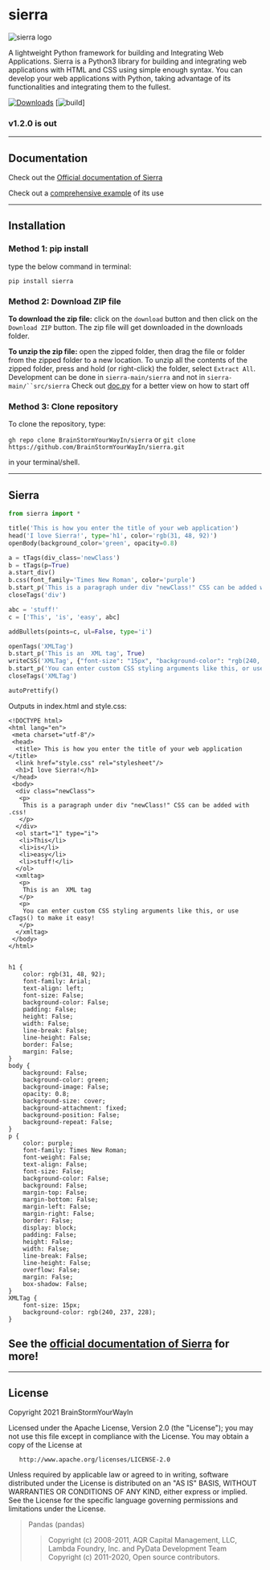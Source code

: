 # sierra

![sierra logo](https://github.com/BrainStormYourWayIn/sierra/blob/main/logo.jpg)

A lightweight Python framework for building and Integrating Web Applications.
Sierra is a Python3 library for building and integrating web applications with HTML and CSS using simple enough syntax. You can develop your web applications with Python, taking advantage of its functionalities and integrating them to the fullest.

[![Downloads](https://pepy.tech/badge/sierra)](https://pepy.tech/project/sierra)    [![build](https://badge.buildkite.com/sample.svg)]  

### v1.2.0 is out

________________________________

## Documentation

Check out the [Official documentation of Sierra](https://brainstormyourwayin.github.io/sierra.github.io/)

Check out a [comprehensive example](https://github.com/BrainStormYourWayIn/sierra_doc/blob/main/doc.py) of its use

________________________________

## Installation

### Method 1: pip install

type the below command in terminal:

`pip install sierra`

### Method 2: Download ZIP file

**To download the zip file:** click on the `download` button and then click on the `Download ZIP` button. The zip file will get downloaded in the downloads folder.

**To unzip the zip file:** open the zipped folder, then drag the file or folder from the zipped folder to a new location. To unzip all the contents of the zipped folder, press and hold (or right-click) the folder, select `Extract All`. Development can be done in `sierra-main/sierra` and not in `sierra-main/``src/sierra`
Check out [doc.py](https://github.com/BrainStormYourWayIn/sierra_doc/blob/main/doc.py) for a better view on how to start off

### Method 3: Clone repository

To clone the repository, type:

`gh repo clone BrainStormYourWayIn/sierra`
or
`git clone https://github.com/BrainStormYourWayIn/sierra.git`

in your terminal/shell.

________________________________

## Sierra

```python
from sierra import *

title('This is how you enter the title of your web application')
head('I love Sierra!', type='h1', color='rgb(31, 48, 92)')
openBody(background_color='green', opacity=0.8)

a = tTags(div_class='newClass')
b = tTags(p=True)
a.start_div()
b.css(font_family='Times New Roman', color='purple')
b.start_p('This is a paragraph under div "newClass!" CSS can be added with .css!', close=True)
closeTags('div')

abc = 'stuff!'
c = ['This', 'is', 'easy', abc]

addBullets(points=c, ul=False, type='i')

openTags('XMLTag')
b.start_p('This is an  XML tag', True)
writeCSS('XMLTag', {"font-size": "15px", "background-color": "rgb(240, 237, 228)"})
b.start_p('You can enter custom CSS styling arguments like this, or use cTags() to make it easy!', True)
closeTags('XMLTag')

autoPrettify()
```
Outputs in index.html and style.css:

    <!DOCTYPE html>
    <html lang="en">
     <meta charset="utf-8"/>
     <head>
      <title> This is how you enter the title of your web application </title>
      <link href="style.css" rel="stylesheet"/>
      <h1>I love Sierra!</h1>
     </head>
     <body>
      <div class="newClass">
       <p>
        This is a paragraph under div "newClass!" CSS can be added with .css!
       </p>
      </div>
      <ol start="1" type="i">
       <li>This</li>
       <li>is</li>
       <li>easy</li>
       <li>stuff!</li>
      </ol>
      <xmltag>
       <p>
        This is an  XML tag
       </p>
       <p>
        You can enter custom CSS styling arguments like this, or use cTags() to make it easy!
       </p>
      </xmltag>
     </body>
    </html>

```

h1 {
    color: rgb(31, 48, 92);
    font-family: Arial;
    text-align: left;
    font-size: False;
    background-color: False;
    padding: False;
    height: False;
    width: False;
    line-break: False;
    line-height: False;
    border: False;
    margin: False;
}
body {
    background: False;
    background-color: green;
    background-image: False;
    opacity: 0.8;
    background-size: cover;
    background-attachment: fixed;
    background-position: False;
    background-repeat: False;
}
p {
    color: purple;
    font-family: Times New Roman;
    font-weight: False;
    text-align: False;
    font-size: False;
    background-color: False;
    background: False;
    margin-top: False;
    margin-bottom: False;
    margin-left: False;
    margin-right: False;
    border: False;
    display: block;
    padding: False;
    height: False;
    width: False;
    line-break: False;
    line-height: False;
    overflow: False;
    margin: False;
    box-shadow: False;
}
XMLTag {
	font-size: 15px;
	background-color: rgb(240, 237, 228);
}
```

## See the [official documentation of Sierra](https://brainstormyourwayin.github.io/sierra.github.io/) for more!

________________________________

## License

   Copyright 2021 BrainStormYourWayIn

   Licensed under the Apache License, Version 2.0 (the "License");
   you may not use this file except in compliance with the License.
   You may obtain a copy of the License at

       http://www.apache.org/licenses/LICENSE-2.0

   Unless required by applicable law or agreed to in writing, software
   distributed under the License is distributed on an "AS IS" BASIS,
   WITHOUT WARRANTIES OR CONDITIONS OF ANY KIND, either express or implied.
   See the License for the specific language governing permissions and
   limitations under the License.

> Pandas (pandas)
>> Copyright (c) 2008-2011, AQR Capital Management, LLC, Lambda Foundry, Inc. and PyData Development Team   
>> Copyright (c) 2011-2020, Open source contributors.
